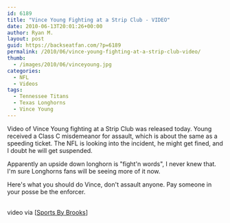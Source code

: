 ```yaml
---
id: 6189
title: "Vince Young Fighting at a Strip Club - VIDEO"
date: 2010-06-13T20:01:26+00:00
author: Ryan M.
layout: post
guid: https://backseatfan.com/?p=6189
permalink: /2010/06/vince-young-fighting-at-a-strip-club-video/
thumb:
  - /images/2010/06/vinceyoung.jpg
categories:
  - NFL
  - Videos
tags:
  - Tennessee Titans
  - Texas Longhorns
  - Vince Young
---
```


<div class="entry">
  <p>
    Video of Vince Young fighting at a Strip Club was released today. Young received a Class C misdemeanor for assault, which is about the same as a speeding ticket. The NFL is looking into the incident, he might get fined, and I doubt he will get suspended.
  </p>

  <p>
    Apparently an upside down longhorn is "fight'n words", I never knew that. I'm sure Longhorns fans will be seeing more of it now.
  </p>

  <p>
    Here's what you should do Vince, don't assault anyone. Pay someone in your posse be the enforcer.
  </p>

  <p>
    <br /> video via [<a href="https://www.sportsbybrooks.com">Sports By Brooks</a>]
  </p>
</div>
